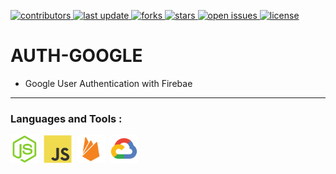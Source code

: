 <!-- Badges -->
<p>
  <a href="https://github.com/edegan-furb/Auth-Google/graphs/contributors">
    <img src="https://img.shields.io/github/contributors/edegan-furb/Auth-Google" alt="contributors" />
  </a>
  <a href="">
    <img src="https://img.shields.io/github/last-commit/Louis3797/awesome-readme-template" alt="last update" />
  </a>
  <a href="https://github.com/edegan-furb/Auth-Google/network/members">
    <img src="https://img.shields.io/github/forks/edegan-furb/Auth-Google/" alt="forks" />
  </a>
  <a href="https://github.com/edegan-furb/Auth-Google/stargazers">
    <img src="https://img.shields.io/github/stars/edegan-furb/Auth-Google" alt="stars" />
  </a>
  <a href="https://github.com/edegan-furb/Auth-Google/issues/">
    <img src="https://img.shields.io/github/issues/edegan-furb/Auth-Google" alt="open issues" />
  </a>
  <a href="https://github.com/edegan-furb/Auth-Google/blob/master/LICENSE">
    <img src="https://img.shields.io/github/license/edegan-furb/Auth-Google.svg" alt="license" />
  </a>
</p>

# AUTH-GOOGLE

- Google User Authentication with Firebae
  
---
  
### Languages and Tools :
<p>
<img src="https://github.com/devicons/devicon/blob/master/icons/nodejs/nodejs-original.svg" title="NodeJS" alt="NodeJS" width="45" height="45"/>&nbsp;
<img src="https://github.com/devicons/devicon/blob/master/icons/javascript/javascript-original.svg" title="JavaScript" alt="JavaScript" width="45" height="45"/>&nbsp;
<img src="https://github.com/devicons/devicon/blob/master/icons/firebase/firebase-plain.svg" title="Firebase" alt="Firebase" width="45" height="45"/>&nbsp;
<img src="https://github.com/devicons/devicon/blob/master/icons/googlecloud/googlecloud-original.svg" title="GoogleCloud" al="GoogleCloud" width="45" height="45"/>&nbsp;
</p>

